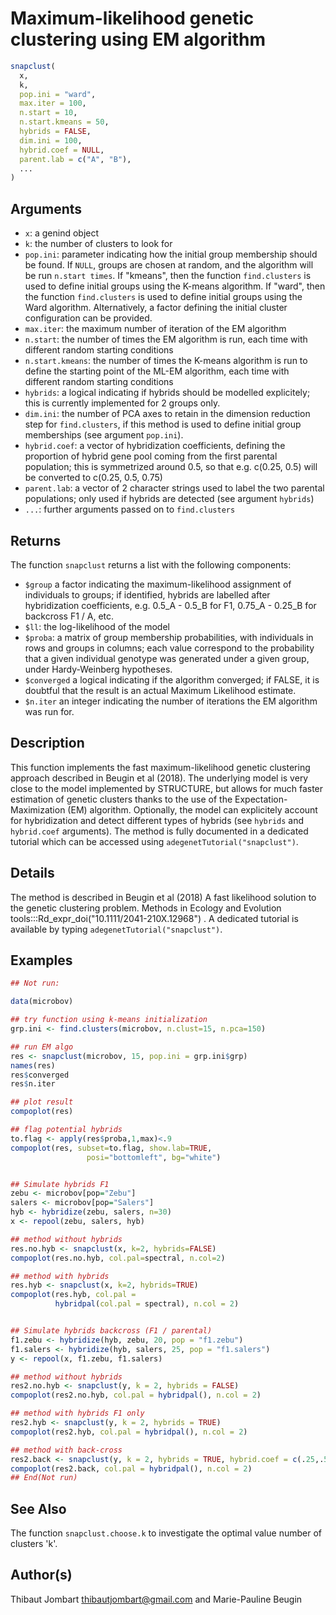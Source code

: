 # Maximum-likelihood genetic clustering using EM algorithm

```r
snapclust(
  x,
  k,
  pop.ini = "ward",
  max.iter = 100,
  n.start = 10,
  n.start.kmeans = 50,
  hybrids = FALSE,
  dim.ini = 100,
  hybrid.coef = NULL,
  parent.lab = c("A", "B"),
  ...
)
```

## Arguments

- `x`: a genind object
- `k`: the number of clusters to look for
- `pop.ini`: parameter indicating how the initial group membership should be found. If `NULL`, groups are chosen at random, and the algorithm will be run `n.start times`. If "kmeans", then the function `find.clusters` is used to define initial groups using the K-means algorithm. If "ward", then the function `find.clusters` is used to define initial groups using the Ward algorithm. Alternatively, a factor defining the initial cluster configuration can be provided.
- `max.iter`: the maximum number of iteration of the EM algorithm
- `n.start`: the number of times the EM algorithm is run, each time with different random starting conditions
- `n.start.kmeans`: the number of times the K-means algorithm is run to define the starting point of the ML-EM algorithm, each time with different random starting conditions
- `hybrids`: a logical indicating if hybrids should be modelled explicitely; this is currently implemented for 2 groups only.
- `dim.ini`: the number of PCA axes to retain in the dimension reduction step for `find.clusters`, if this method is used to define initial group memberships (see argument `pop.ini`).
- `hybrid.coef`: a vector of hybridization coefficients, defining the proportion of hybrid gene pool coming from the first parental population; this is symmetrized around 0.5, so that e.g. c(0.25, 0.5) will be converted to c(0.25, 0.5, 0.75)
- `parent.lab`: a vector of 2 character strings used to label the two parental populations; only used if hybrids are detected (see argument `hybrids`)
- `...`: further arguments passed on to `find.clusters`

## Returns

The function `snapclust` returns a list with the following components:

 * `$group` a factor indicating the maximum-likelihood assignment of individuals to groups; if identified, hybrids are labelled after hybridization coefficients, e.g. 0.5_A - 0.5_B for F1, 0.75_A - 0.25_B for backcross F1 / A, etc.
 * `$ll`: the log-likelihood of the model
 * `$proba`: a matrix of group membership probabilities, with individuals in rows and groups in columns; each value correspond to the probability that a given individual genotype was generated under a given group, under Hardy-Weinberg hypotheses.
 * `$converged` a logical indicating if the algorithm converged; if FALSE, it is doubtful that the result is an actual Maximum Likelihood estimate.
 * `$n.iter` an integer indicating the number of iterations the EM algorithm was run for.

## Description

This function implements the fast maximum-likelihood genetic clustering approach described in Beugin et al (2018). The underlying model is very close to the model implemented by STRUCTURE, but allows for much faster estimation of genetic clusters thanks to the use of the Expectation-Maximization (EM) algorithm. Optionally, the model can explicitely account for hybridization and detect different types of hybrids (see `hybrids` and `hybrid.coef` arguments). The method is fully documented in a dedicated tutorial which can be accessed using `adegenetTutorial("snapclust")`.

## Details

The method is described in Beugin et al (2018) A fast likelihood solution to the genetic clustering problem. Methods in Ecology and Evolution tools:::Rd_expr_doi("10.1111/2041-210X.12968") . A dedicated tutorial is available by typing `adegenetTutorial("snapclust")`.

## Examples

```r
## Not run:

data(microbov)

## try function using k-means initialization
grp.ini <- find.clusters(microbov, n.clust=15, n.pca=150)

## run EM algo
res <- snapclust(microbov, 15, pop.ini = grp.ini$grp)
names(res)
res$converged
res$n.iter

## plot result
compoplot(res)

## flag potential hybrids
to.flag <- apply(res$proba,1,max)<.9
compoplot(res, subset=to.flag, show.lab=TRUE,
                 posi="bottomleft", bg="white")


## Simulate hybrids F1
zebu <- microbov[pop="Zebu"]
salers <- microbov[pop="Salers"]
hyb <- hybridize(zebu, salers, n=30)
x <- repool(zebu, salers, hyb)

## method without hybrids
res.no.hyb <- snapclust(x, k=2, hybrids=FALSE)
compoplot(res.no.hyb, col.pal=spectral, n.col=2)

## method with hybrids
res.hyb <- snapclust(x, k=2, hybrids=TRUE)
compoplot(res.hyb, col.pal =
          hybridpal(col.pal = spectral), n.col = 2)


## Simulate hybrids backcross (F1 / parental)
f1.zebu <- hybridize(hyb, zebu, 20, pop = "f1.zebu")
f1.salers <- hybridize(hyb, salers, 25, pop = "f1.salers")
y <- repool(x, f1.zebu, f1.salers)

## method without hybrids
res2.no.hyb <- snapclust(y, k = 2, hybrids = FALSE)
compoplot(res2.no.hyb, col.pal = hybridpal(), n.col = 2)

## method with hybrids F1 only
res2.hyb <- snapclust(y, k = 2, hybrids = TRUE)
compoplot(res2.hyb, col.pal = hybridpal(), n.col = 2)

## method with back-cross
res2.back <- snapclust(y, k = 2, hybrids = TRUE, hybrid.coef = c(.25,.5))
compoplot(res2.back, col.pal = hybridpal(), n.col = 2)
## End(Not run)
```

## See Also

The function `snapclust.choose.k` to investigate the optimal value number of clusters 'k'.

## Author(s)

Thibaut Jombart thibautjombart@gmail.com and Marie-Pauline Beugin




